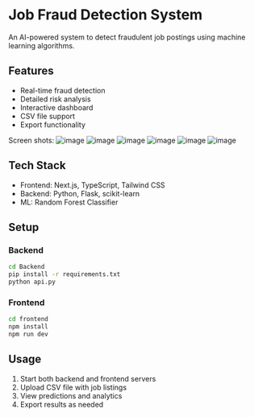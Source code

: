 # Job Fraud Detection System

An AI-powered system to detect fraudulent job postings using machine learning algorithms.

## Features

- Real-time fraud detection
- Detailed risk analysis
- Interactive dashboard
- CSV file support
- Export functionality

Screen shots:
![image](https://github.com/user-attachments/assets/1d82779c-622e-46da-b5be-534c7b218239)
![image](https://github.com/user-attachments/assets/6946f370-5899-4d55-8f13-2756b8a930ee)
![image](https://github.com/user-attachments/assets/89634a60-a2ae-48d5-9bfd-813df98c6d77)
![image](https://github.com/user-attachments/assets/6f02a0e8-d875-4b38-a433-73d45fa2bfac)
![image](https://github.com/user-attachments/assets/2658bad6-1eb1-40eb-81c4-4535d0690050)
![image](https://github.com/user-attachments/assets/2938acf6-9060-4077-b719-81b840865901)



## Tech Stack

- Frontend: Next.js, TypeScript, Tailwind CSS
- Backend: Python, Flask, scikit-learn
- ML: Random Forest Classifier

## Setup

### Backend

```bash
cd Backend
pip install -r requirements.txt
python api.py
```

### Frontend

```bash
cd frontend
npm install
npm run dev
```

## Usage

1. Start both backend and frontend servers
2. Upload CSV file with job listings
3. View predictions and analytics
4. Export results as needed

